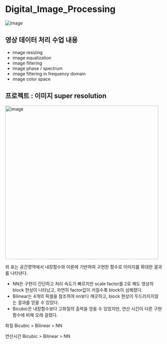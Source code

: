 # Digital_Image_Processing
![image](https://github.com/voo0o08/Digital_Image_Processing/assets/155411941/f88e3911-0a7a-4d03-b341-2f13dc023ab9)

## 영상 데이터 처리 수업 내용 
- image resizing
- image equalization
- image filtering
- image phase / spectrum
- image filtering in frequency domain
- image color space

## 프로젝트 : 이미지 super resolution

<img width="491" alt="image" src="https://github.com/voo0o08/Digital_Image_Processing/assets/155411941/fe04f182-1c4a-4788-962a-f42f0fb98683">

위 표는 공간영역에서 내장함수와 이론에 기반하여 구현한 함수로 이미지를 확대한 결과를 나타낸다.
- NN은 구현이 간단하고 처리 속도가 빠르지만 scale factor를 2로 해도 영상의 block 현상이 나타났고, 자연히 factor값이 커질수록 block이 심해졌다.
- Bilinear는 4개의 픽셀을 참조하여 nn보다 깨긋하고, block 현상이 두드러지지않는 결과를 얻을 수 있었다.
- Bicubic은 내장함수보다 고화질의 출력을 얻을 수 있었지만, 연산 시간이 다른 구현함수에 비해 오래 걸렸다. 

화질 Bicubic > Bilinear > NN

연산시간 Bicubic > Bilinear > NN
